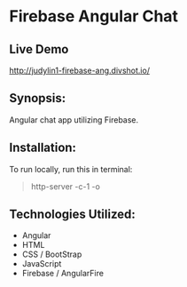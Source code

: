 # Firebase Angular Chat

## Live Demo
http://judylin1-firebase-ang.divshot.io/

## Synopsis:
Angular chat app utilizing Firebase.

## Installation:
To run locally, run this in terminal:
> http-server -c-1 -o

## Technologies Utilized:
- Angular
- HTML
- CSS / BootStrap
- JavaScript
- Firebase / AngularFire
